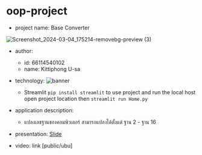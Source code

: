 # oop-project
- project name: Base Converter
  
![Screenshot_2024-03-04_175214-removebg-preview (3)](https://github.com/axyratio/oop-project/assets/159877997/b46478d6-dd72-48c1-84ea-69dd61bbb347)

- author: 
  * id: 66114540102
  * name: Kittiphong U-sa
- technology:
   ![banner](https://d33wubrfki0l68.cloudfront.net/dd2a2b03ccc054ff15ef9dc1ca050c7e0b7e19be/4131e/images/logo.png)
  * Streamlit ```pip install streamlit``` to use project and run the local host open project location then ```streamlit run Home.py```
- application description:
  * แปลงเลขฐานของคอมพิวเตอร์ สามารถแปลงได้ตั้งแต่ ฐาน 2 - ฐาน 16

- presentation: [Slide](https://www.canva.com/design/DAF-iiYWMmo/wTkrQWWHxRVffLjFs-j4Fw/edit?utm_content=DAF-iiYWMmo&utm_campaign=designshare&utm_medium=link2&utm_source=sharebutton)
- video: link [public/ubu]
